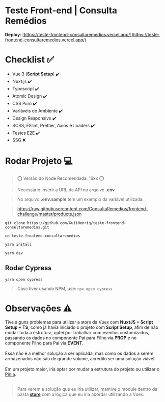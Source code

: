 # Teste Front-end | Consulta Remédios

**Deploy**: [https://teste-frontend-consultaremedios.vercel.app/](https://teste-frontend-consultaremedios.vercel.app/)


# Checklist ✅

 - Vue 3  (**Script Setup**) :heavy_check_mark:
 - Nuxt.js :heavy_check_mark:
 - Typescript :heavy_check_mark:
 - Atomic Design :heavy_check_mark:
 - CSS Puro :heavy_check_mark:
 - Variáveis de Ambiente :heavy_check_mark:
 - Design Responsivo :heavy_check_mark:
 - SCSS, ESlint, Prettier, Axios e Loaders :heavy_check_mark:
 - Testes E2E :heavy_check_mark:
 - SSG ❌

# Rodar Projeto :computer:

> ⭕ Versão do Node Recomendada: 16xx ⭕

> Necessário inserir a URL da API no arquivo **.env**

> No arquivo **.env.sample** tem um exemplo da variável utilizada.

> https://raw.githubusercontent.com/ConsultaRemedios/frontend-challenge/master/products.json

    git clone https://github.com/GuiiHenriq/teste-frontend-consultaremedios.git

    cd teste-frontend-consultaremedios
    
    yarn install

    yarn dev

## Rodar Cypress
    yarn open cypress

> Caso tiver usando NPM, use:
> `npx open cypress`

# Observações :warning:
Tive alguns problemas para utilizar a store da Vuex com **NuxtJS + Script Setup + TS**, como já havia iniciado o projeto com **Script Setup**, afim de não mudar toda a estrutura, optei por trabalhar com eventos customizados, passando os dados no componente Pai para Filho via **PROP** e no componente Filho para Pai via **EVENT**.<br/><br/>
Essa não é a melhor solução a ser aplicada, mas como os dados a serem armazenados não são de grande volume, acredito ser uma solução viável.<br/><br/>
Em um projeto maior, iria optar por mudar a estrutura do projeto ou utilizar o [Pinia](https://pinia.vuejs.org/). <br/><br/>
> Para verem a solução que eu iria utilizar, mantive o module dentro da
> pasta **[store](https://github.com/GuiiHenriq/teste-frontend-consultaremedios/blob/main/store/games/index.js)** com a lógica que eu iria abordar utilizando a Vuex.
